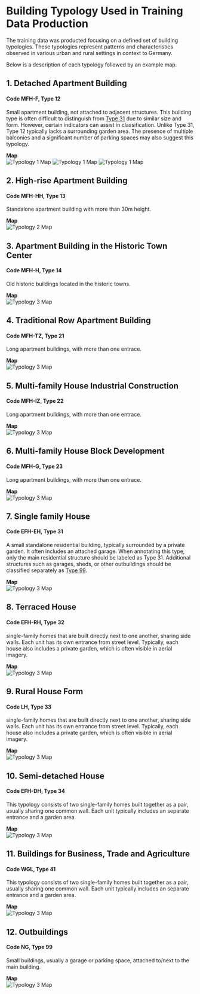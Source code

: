 # Building Typology Used in Training Data Production

The training data was producted focusing on a defined set of building typologies. These typologies represent patterns and characteristics observed in various urban and rural settings in context to Germany. 

Below is a description of each typology followed by an example map.

## 1. Detached Apartment Building 
#### Code MFH-F, Type 12
Small apartment building, not attached to adjacent structures. This building type is often difficult to distinguish from [Type 31](#7-single-family-house) due to similar size and form. However, certain indicators can assist in classification. Unlike Type 31, Type 12 typically lacks a surrounding garden area. The presence of multiple balconies and a significant number of parking spaces may also suggest this typology.

**Map**  
![Typology 1 Map](Maps/1111.png)
![Typology 1 Map](Maps/Apartments_HistoricTownCenter5.png)
![Typology 1 Map](Maps/Screenshot.png)



## 2. High-rise Apartment Building 
#### Code MFH-HH, Type 13
Standalone apartment building with more than 30m height.  

**Map**  
![Typology 2 Map](path/to/map2.png)


## 3. Apartment Building in the Historic Town Center
#### Code MFH-H, Type 14
Old historic buildings located in the historic towns.

**Map**  
![Typology 3 Map](path/to/map3.png)


## 4. Traditional Row Apartment Building 
#### Code MFH-TZ, Type 21
Long apartment buildings, with more than one entrace.

**Map**  
![Typology 3 Map](path/to/map3.png)


## 5. Multi-family House Industrial Construction
#### Code MFH-IZ, Type 22
Long apartment buildings, with more than one entrace.

**Map**  
![Typology 3 Map](path/to/map3.png)


## 6. Multi-family House Block Development
#### Code MFH-G, Type 23
Long apartment buildings, with more than one entrace.

**Map**  
![Typology 3 Map](path/to/map3.png)


## 7. Single family House
#### Code EFH-EH, Type 31
A small standalone residential building, typically surrounded by a private garden. It often includes an attached garage. When annotating this type, only the main residential structure should be labeled as Type 31. Additional structures such as garages, sheds, or other outbuildings should be classified separately as [Type 99](#12.Outbuildings).

**Map**  
![Typology 3 Map](path/to/map3.png)


## 8. Terraced House
#### Code EFH-RH, Type 32
single-family homes that are built directly next to one another, sharing side walls. Each unit has its own entrance from street level. Typically, each house also includes a private garden, which is often visible in aerial imagery.

**Map**  
![Typology 3 Map](path/to/map3.png)


## 9. Rural House Form
#### Code LH, Type 33
single-family homes that are built directly next to one another, sharing side walls. Each unit has its own entrance from street level. Typically, each house also includes a private garden, which is often visible in aerial imagery.

**Map**  
![Typology 3 Map](path/to/map3.png)


## 10. Semi-detached House 
#### Code EFH-DH, Type 34
This typology consists of two single-family homes built together as a pair, usually sharing one common wall. Each unit typically includes an separate entrance and a garden area.

**Map**  
![Typology 3 Map](path/to/map3.png)


## 11. Buildings for Business, Trade and Agriculture
#### Code WGL, Type 41
This typology consists of two single-family homes built together as a pair, usually sharing one common wall. Each unit typically includes an separate entrance and a garden area.

**Map**  
![Typology 3 Map](path/to/map3.png)


## 12. Outbuildings
#### Code NG, Type 99
Small buildings, usually a garage or parking space, attached to/next to the main building.

**Map**  
![Typology 3 Map](path/to/map3.png)








